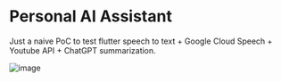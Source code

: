 # Personal AI Assistant

Just a naive PoC to test flutter speech to text + Google Cloud Speech + Youtube API + ChatGPT summarization.

![image](https://github.com/jaimefreire/personal_ai_assistant/assets/5436581/ac422497-6107-468d-812e-3fff315d0729)
